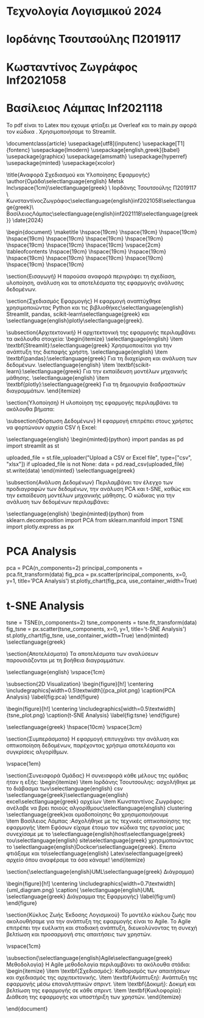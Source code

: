 # Τεχνολογία Λογισμικού 2024 
# Ιορδάνης Τσουτσούλης Π2019117
# Κωσταντίνος Ζωγράφος Inf2021058
# Βασίλειος Λάμπας Inf2021118

Το pdf είναι το Latex που εχουμε φτίαξει με Overleaf και το main.py αφορά τον κώδικα . Χρησιμοποιήσαμε το Streamlit.

\documentclass{article}
\usepackage[utf8]{inputenc}
\usepackage[T1]{fontenc}
\usepackage{lmodern}
\usepackage[english,greek]{babel}
\usepackage{graphicx}
\usepackage{amsmath}
\usepackage{hyperref}
\usepackage{minted}
\usepackage{xcolor}

\title{Αναφορά Σχεδιασμού και Υλοποίησης Εφαρμογής}
\author{Ομάδα\selectlanguage{english} Metsk Inc\vspace{1cm}\selectlanguage{greek}  \\
        Ιορδάνης Τσουτσούλης Π2019117 \\
        ΚωνσταντίνοςΖωγράφος\selectlanguage{english}inf2021058\selectlanguage{greek}\\
        ΒασίλειοςΛάμπας\selectlanguage{english}inf2021118\selectlanguage{greek}}
\date{2024}

\begin{document}
\maketitle
\hspace{19cm}
\hspace{19cm}
\hspace{19cm}
\hspace{19cm}
\hspace{19cm}
\hspace{19cm}
\hspace{19cm}
\hspace{19cm}
\hspace{19cm}
\hspace{19cm}
\vspace{2cm}
\tableofcontents
\hspace{19cm}
\hspace{19cm}
\hspace{19cm}
\hspace{19cm}
\hspace{19cm}
\hspace{19cm}
\hspace{19cm}
\hspace{19cm}
\hspace{19cm}


\section{Εισαγωγή}
Η παρούσα αναφορά περιγράφει τη σχεδίαση, υλοποίηση, ανάλυση και τα αποτελέσματα της εφαρμογής ανάλυσης δεδομένων.

\section{Σχεδιασμός Εφαρμογής}
Η εφαρμογή αναπτύχθηκε χρησιμοποιώντας Python και τις βιβλιοθήκες\selectlanguage{english} Streamlit, pandas, scikit-learn\selectlanguage{greek} και \selectlanguage{english}plotly\selectlanguage{greek}.

\subsection{Αρχιτεκτονική}
Η αρχιτεκτονική της εφαρμογής περιλαμβάνει τα ακόλουθα στοιχεία:
\begin{itemize}
   \selectlanguage{english}
    \item \textbf{Streamlit}:\selectlanguage{greek} Χρησιμοποιείται για την ανάπτυξη της διεπαφής χρήστη.
    \selectlanguage{english}
    \item \textbf{pandas}:\selectlanguage{greek} Για τη διαχείριση και ανάλυση των δεδομένων.
    \selectlanguage{english}
    \item \textbf{scikit-learn}:\selectlanguage{greek} Για την εκπαίδευση μοντέλων μηχανικής μάθησης.
    \selectlanguage{english}
    \item \textbf{plotly}:\selectlanguage{greek} Για τη δημιουργία διαδραστικών διαγραμμάτων.
\end{itemize}

\section{Υλοποίηση}
Η υλοποίηση της εφαρμογής περιλαμβάνει τα ακόλουθα βήματα:

\subsection{Φόρτωση Δεδομένων}
Η εφαρμογή επιτρέπει στους χρήστες να φορτώνουν αρχεία CSV ή Excel:

\selectlanguage{english}
\begin{minted}{python}
import pandas as pd
import streamlit as st

uploaded_file = st.file_uploader("Upload a CSV or Excel file", type=["csv", "xlsx"])
if uploaded_file is not None:
    data = pd.read_csv(uploaded_file)
    st.write(data)
\end{minted}
\selectlanguage{greek}

\subsection{Ανάλυση Δεδομένων}
Περιλαμβάνει τον έλεγχο των προδιαγραφών των δεδομένων, την ανάλυση PCA και t-SNE, καθώς και την εκπαίδευση μοντέλων μηχανικής μάθησης. Ο κώδικας για την ανάλυση των δεδομένων περιλαμβάνει:

\selectlanguage{english}
\begin{minted}{python}
from sklearn.decomposition import PCA
from sklearn.manifold import TSNE
import plotly.express as px

# PCA Analysis
pca = PCA(n_components=2)
principal_components = pca.fit_transform(data)
fig_pca = px.scatter(principal_components, x=0, y=1, title='PCA Analysis')
st.plotly_chart(fig_pca, use_container_width=True)

# t-SNE Analysis
tsne = TSNE(n_components=2)
tsne_components = tsne.fit_transform(data)
fig_tsne = px.scatter(tsne_components, x=0, y=1, title='t-SNE Analysis')
st.plotly_chart(fig_tsne, use_container_width=True)
\end{minted}
\selectlanguage{greek}

\section{Αποτελέσματα}
Τα αποτελέσματα των αναλύσεων παρουσιάζονται με τη βοήθεια διαγραμμάτων.

\selectlanguage{english}
\vspace{1cm}

\subsection{2D Visualization}
\begin{figure}[h!]
    \centering
    \includegraphics[width=0.5\textwidth]{pca_plot.png}
    \caption{PCA Analysis}
    \label{fig:pca}
\end{figure}

\begin{figure}[h!]
    \centering
    \includegraphics[width=0.5\textwidth]{tsne_plot.png}
    \caption{t-SNE Analysis}
    \label{fig:tsne}
\end{figure}

\selectlanguage{greek}
\hspace{10cm}
\vspace{3cm}

\section{Συμπεράσματα}
Η εφαρμογή επιτυγχάνει την ανάλυση και οπτικοποίηση δεδομένων, παρέχοντας χρήσιμα αποτελέσματα και συγκρίσεις αλγορίθμων.

\vspace{1em}

\section{Συνεισφορά Ομάδας}
Η συνεισφορά κάθε μέλους της ομάδας ήταν η εξής:
\begin{itemize}
    \item Ιορδάνης Τσουτσουλης: ασχολήθηκε με το διάβασμα των\selectlanguage{english} csv \selectlanguage{greek}\selectlanguage{english} excel\selectlanguage{greek} αρχείων
    \item Κωνσταντίνος Ζωγράφος: ανέλαβε να βρει ποιούς αλγορίθμους\selectlanguage{english} clustering \selectlanguage{greek}και ομαδοποίησης θα χρησιμοποιήσουμε   
    \item Βασίλειος Λάμπας :Aσχολήθηκε με τις τεχνικές οπτικοποίησης της εφαρμογής
    \item Εφόσων είχαμε έτοιμο τον κώδικα της εργασίας μας συνεχίσαμε με το \selectlanguage{english}host\selectlanguage{greek} του\selectlanguage{english} site\selectlanguage{greek} χρησιμοποιώντας το \selectlanguage{english}Dockcer\selectlanguage{greek}. Επειτα φτιάξαμε και το\selectlanguage{english} Latex\selectlanguage{greek} αρχείο όπου αναφέραμε τα όσα κάναμε!
\end{itemize}

\section{\selectlanguage{english}UML\selectlanguage{greek} Διάγραμμα}

\begin{figure}[h!]
    \centering
    \includegraphics[width=0.7\textwidth]{uml_diagram.png}
    \caption{ \selectlanguage{english}UML \selectlanguage{greek} Διάγραμμα της Εφαρμογής}
    \label{fig:uml}
\end{figure}

\section{Κύκλος Ζωής Έκδοσης Λογισμικού}
Το μοντέλο κύκλου ζωής που ακολουθήσαμε για την ανάπτυξη της εφαρμογής είναι το Agile. Το Agile επιτρέπει την ευέλικτη και σταδιακή ανάπτυξη, διευκολύνοντας τη συνεχή βελτίωση και προσαρμογή στις απαιτήσεις των χρηστών.

\vspace{1cm}

\subsection{\selectlanguage{english}Agile\selectlanguage{greek}Μεθοδολογία}
Η Agile μεθοδολογία περιλαμβάνει τα ακόλουθα στάδια:
\begin{itemize}
    \item \textbf{Σχεδιασμός}: Καθορισμός των απαιτήσεων και σχεδιασμός της αρχιτεκτονικής.
    \item \textbf{Ανάπτυξη}: Ανάπτυξη της εφαρμογής μέσω επαναληπτικών σπριντ.
    \item \textbf{Δοκιμή}: Δοκιμή και βελτίωση της εφαρμογής σε κάθε σπριντ.
    \item \textbf{Κυκλοφορία}: Διάθεση της εφαρμογής και υποστήριξη των χρηστών.
\end{itemize}

\end{document}
